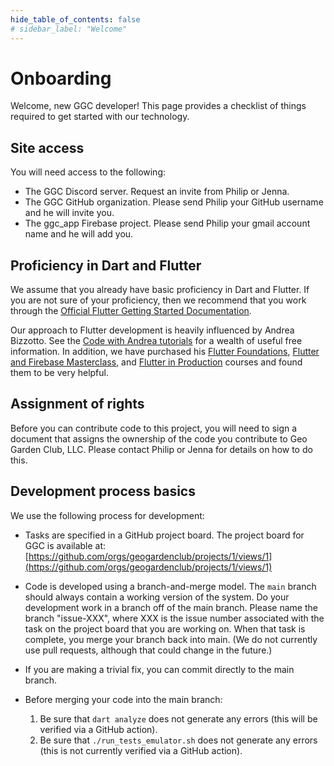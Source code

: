 ```yaml
---
hide_table_of_contents: false
# sidebar_label: "Welcome"
---
```


# Onboarding

Welcome, new GGC developer!  This page provides a checklist of things required to get started with our technology. 

## Site access

You will need access to the following:

* The GGC Discord server. Request an invite from Philip or Jenna.
* The GGC GitHub organization. Please send Philip your GitHub username and he will invite you. 
* The ggc_app Firebase project. Please send Philip your gmail account name and he will add you. 

## Proficiency in Dart and Flutter

We assume that you already have basic proficiency in Dart and Flutter.  If you are not sure of your proficiency, then we recommend that you work through the [Official Flutter Getting Started Documentation](https://docs.flutter.dev/get-started/install).

Our approach to Flutter development is heavily influenced by Andrea Bizzotto.  See the [Code with Andrea tutorials](https://codewithandrea.com/tutorials/) for a wealth of useful free information. In addition, we have purchased his [Flutter Foundations](https://codewithandrea.com/courses/flutter-foundations/), [Flutter and Firebase Masterclass](https://codewithandrea.com/courses/flutter-firebase-masterclass/), and [Flutter in Production](https://codewithandrea.com/courses/flutter-in-production/) courses and found them to be very helpful. 

## Assignment of rights

Before you can contribute code to this project, you will need to sign a document that assigns the ownership of the code you contribute to Geo Garden Club, LLC.  Please contact Philip or Jenna for details on how to do this.

## Development process basics

We use the following process for development:

* Tasks are specified in a GitHub project board. The project board for GGC is available at: [https://github.com/orgs/geogardenclub/projects/1/views/1](https://github.com/orgs/geogardenclub/projects/1/views/1)

* Code is developed using a branch-and-merge model. The `main` branch should always contain a working version of the system. Do your development work in a branch off of the main branch.  Please name the branch "issue-XXX", where XXX is the issue number associated with the task on the project board that you are working on. When that task is complete, you merge your branch back into main. (We do not currently use pull requests, although that could change in the future.)

* If you are making a trivial fix, you can commit directly to the main branch.

* Before merging your code into the main branch: 
  1. Be sure that `dart analyze` does not generate any errors (this will be verified via a GitHub action).
  2. Be sure that `./run_tests_emulator.sh` does not generate any errors (this is not currently verified via a GitHub action).   

